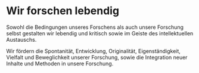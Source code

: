 # Wir forschen lebendig
Sowohl die Bedingungen unseres Forschens als auch unsere Forschung selbst gestalten wir lebendig und kritisch sowie im Geiste des intellektuellen Austauschs.

Wir fördern die Spontanität, Entwicklung, Originalität, Eigenständigkeit, Vielfalt und Beweglichkeit unserer Forschung, sowie die Integration neuer Inhalte und Methoden in unsere Forschung.
